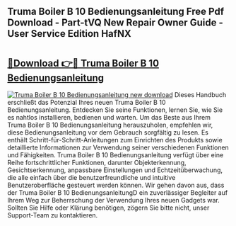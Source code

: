 ## Truma Boiler B 10 Bedienungsanleitung Free Pdf Download - Part-tVQ New Repair Owner Guide - User Service Edition HafNX

# <h2><a href="http://df2a68.blite.top/?on=Truma+Boiler+B+10+Bedienungsanleitung">🔗Download 👉🔴 Truma Boiler B 10 Bedienungsanleitung</a></h2>

[![Truma Boiler B 10 Bedienungsanleitung new download](https://i.imgur.com/lujVjoI.png)](http://df2a68.blite.top/?on=Truma+Boiler+B+10+Bedienungsanleitung)
Dieses Handbuch erschließt das Potenzial Ihres neuen Truma Boiler B 10 Bedienungsanleitung. Entdecken Sie seine Funktionen, lernen Sie, wie Sie es nahtlos installieren, bedienen und warten. Um das Beste aus Ihrem Truma Boiler B 10 Bedienungsanleitung herauszuholen, empfehlen wir, diese Bedienungsanleitung vor dem Gebrauch sorgfältig zu lesen. Es enthält Schritt-für-Schritt-Anleitungen zum Einrichten des Produkts sowie detaillierte Informationen zur Verwendung seiner verschiedenen Funktionen und Fähigkeiten. Truma Boiler B 10 Bedienungsanleitung verfügt über eine Reihe fortschrittlicher Funktionen, darunter Objekterkennung, Gesichtserkennung, anpassbare Einstellungen und Echtzeitüberwachung, die alle einfach über die benutzerfreundliche und intuitive Benutzeroberfläche gesteuert werden können. Wir gehen davon aus, dass der Truma Boiler B 10 BedienungsanleitungD ein zuverlässiger Begleiter auf Ihrem Weg zur Beherrschung der Verwendung Ihres neuen Gadgets war. Sollten Sie Hilfe oder Klärung benötigen, zögern Sie bitte nicht, unser Support-Team zu kontaktieren.
